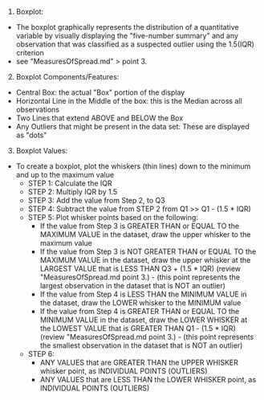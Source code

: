 <!-- Boxplot: Used for graphical display of a quantitative variable --> 

1. Boxplot: 
  - The boxplot graphically represents the distribution of a quantitative variable by visually displaying the "five-number summary" and any observation that was classified as a suspected outlier using the 1.5(IQR) criterion
  - see "MeasuresOfSpread.md" > point 3. 
  
2. Boxplot Components/Features:
  - Central Box: the actual "Box" portion of the display
  - Horizontal Line in the Middle of the box: this is the Median across all observations
  - Two Lines that extend ABOVE and BELOW the Box 
  - Any Outliers that might be present in the data set: These are displayed as "dots" 
  
3. Boxplot Values:
  - To create a boxplot, plot the whiskers (thin lines) down to the minimum and up to the maximum value 
    - STEP 1: Calculate the IQR
    - STEP 2: Multiply IQR by 1.5 
    - STEP 3: Add the value from Step 2, to Q3
    - STEP 4: Subtract the value from STEP 2 from Q1 >> Q1 - (1.5 * IQR)
    - STEP 5: Plot whisker points based on the following: 
        - If the value from Step 3 is GREATER THAN or EQUAL TO the MAXIMUM VALUE in the dataset, draw the upper whisker to the maximum value 
        - If the value from Step 3 is NOT GREATER THAN or EQUAL TO the MAXIMUM VALUE in the dataset, draw the upper whisker at the LARGEST VALUE that is LESS THAN Q3 + (1.5 * IQR) (review "MeasuresOfSpread.md point 3.) - (this point represents the largest observation in the dataset that is NOT an outlier)
        - If the value from Step 4 is LESS THAN the MINIMUM VALUE in the dataset, draw the LOWER whisker to the MINIMUM value 
        - If the value from Step 4 is GREATER THAN or EQUAL TO the MINIMUM VALUE in the dataset, draw the LOWER WHISKER at the LOWEST VALUE that is GREATER THAN Q1 - (1.5 * IQR) (review "MeasuresOfSpread.md point 3.) - (this point represents the smallest observation in the dataset that is NOT an outlier)
    - STEP 6:
      - ANY VALUES that are GREATER THAN the UPPER WHISKER whisker point, as INDIVIDUAL POINTS (OUTLIERS)
      - ANY VALUES that are LESS THAN the LOWER WHISKER point, as INDIVIDUAL POINTS (OUTLIERS)
  

